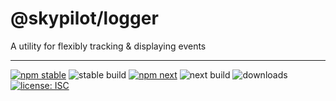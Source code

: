 # @skypilot/logger

A utility for flexibly tracking & displaying events

---

[![npm stable](https://img.shields.io/npm/v/@skypilot/logger?label=stable)](https://www.npmjs.com/package/@skypilot/logger)
![stable build](https://img.shields.io/github/workflow/status/skypilot-dev/logger/Stable%20release?label=stable%20build)
[![npm next](https://img.shields.io/npm/v/@skypilot/logger/next?label=next)](https://www.npmjs.com/package/@skypilot/logger)
![next build](https://img.shields.io/github/workflow/status/skypilot-dev/logger/Prerelease?branch=next&label=next%20build)
![downloads](https://img.shields.io/npm/dm/@skypilot/logger)
[![license: ISC](https://img.shields.io/badge/license-ISC-blue.svg)](https://opensource.org/licenses/ISC)
